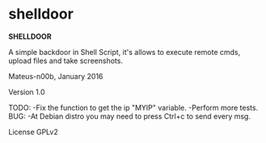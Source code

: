 # shelldoor

**SHELLDOOR**

A simple backdoor in Shell Script, it's allows to execute
remote cmds, upload files and take screenshots.

Mateus-n00b, January 2016

Version 1.0

TODO:
-Fix the function to get the ip "MYIP" variable.
-Perform more tests.
BUG:
-At Debian distro you may need to press Ctrl+c to send every msg.

License GPLv2

